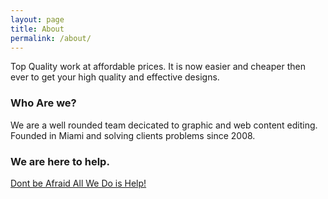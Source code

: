 ```yaml
---
layout: page
title: About
permalink: /about/
---
```


Top Quality work at affordable prices. It is now easier and cheaper then ever to get your high quality and effective designs.

### Who Are we?

We are a well rounded team decicated to graphic and web content editing. Founded in Miami and solving clients problems since 2008.


### We are here to help. 

[Dont be Afraid All We Do is Help!](mailto:juan.nunez021@gmail.com)
